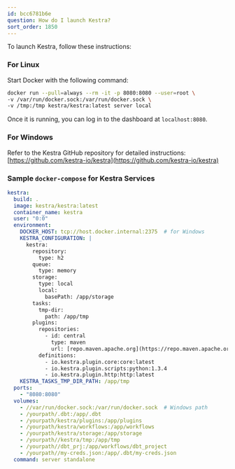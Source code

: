 ```yaml
---
id: bcc6781b6e
question: How do I launch Kestra?
sort_order: 1850
---
```


To launch Kestra, follow these instructions:

### For Linux

Start Docker with the following command:

```bash
docker run --pull=always --rm -it -p 8080:8080 --user=root \
-v /var/run/docker.sock:/var/run/docker.sock \
-v /tmp:/tmp kestra/kestra:latest server local
```

Once it is running, you can log in to the dashboard at `localhost:8080`.

### For Windows

Refer to the Kestra GitHub repository for detailed instructions: [https://github.com/kestra-io/kestra](https://github.com/kestra-io/kestra)

### Sample `docker-compose` for Kestra Services

```yaml
kestra:
  build: .
  image: kestra/kestra:latest
  container_name: kestra
  user: "0:0"
  environment:
    DOCKER_HOST: tcp://host.docker.internal:2375  # for Windows
    KESTRA_CONFIGURATION: |
      kestra:
        repository:
          type: h2
        queue:
          type: memory
        storage:
          type: local
          local:
            basePath: /app/storage
        tasks:
          tmp-dir:
            path: /app/tmp
        plugins:
          repositories:
            - id: central
              type: maven
              url: [repo.maven.apache.org](https://repo.maven.apache.org/maven2)
          definitions:
            - io.kestra.plugin.core:core:latest
            - io.kestra.plugin.scripts:python:1.3.4
            - io.kestra.plugin.http:http:latest
    KESTRA_TASKS_TMP_DIR_PATH: /app/tmp
  ports:
    - "8080:8080"
  volumes:
    - //var/run/docker.sock:/var/run/docker.sock  # Windows path
    - /yourpath/.dbt:/app/.dbt
    - /yourpath/kestra/plugins:/app/plugins
    - /yourpath/kestra/workflows:/app/workflows
    - /yourpath/kestra/storage:/app/storage
    - /yourpath//kestra/tmp:/app/tmp
    - /yourpath//dbt_prj:/app/workflows/dbt_project
    - /yourpath//my-creds.json:/app/.dbt/my-creds.json
  command: server standalone
```